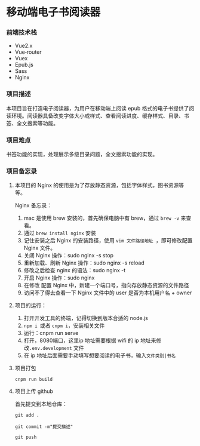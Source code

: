 # 移动端电子书阅读器
### 前端技术栈

-  Vue2.x
-  Vue‐router
-  Vuex
-  Epub.js
-  Sass
- Nginx

### 项目描述

 本项目旨在打造电子阅读器，为用户在移动端上阅读 epub 格式的电子书提供了阅读环境。阅读器具备改变字体大小或样式、查看阅读进度、缓存样式、目录、书签、全文搜索等功能。

### 项目难点

书签功能的实现，处理展示多级目录问题，全文搜索功能的实现。

### 项目备忘录

1. 本项目的 Nginx 的使用是为了存放静态资源，包括字体样式，图书资源等等。

   Nginx 备忘录：

   1. mac 是使用 brew 安装的，首先确保电脑中有 brew，通过 ``brew -v`` 来查看。
   2. 通过 ``brew install nginx`` 安装
   3. 记住安装之后 Nginx 的安装路径，使用 ``vim 文件路径地址 ``，即可修改配置 Nginx 文件。
   4. 关闭 Nginx 操作：sudo nginx -s stop
   5. 重新加载、刷新 Nginx 操作：sudo nginx -s reload
   6. 修改之后检查 nginx 的语法：sudo nginx -t
   7. 开启 Nginx 操作：sudo nginx
   8. 在修改 配置 Nginx 中，新建一个端口号，指向存放静态资源的文件路径
   9. 访问不了得去查看一下 Nginx 文件中的 user 是否为本机用户名 + owner

2. 项目的运行：

   1. 打开开发工具的终端，记得切换到版本合适的 node.js
   2. ``npm i ``或者 ``cnpm i``，安装相关文件
   3. 运行：cnpm run serve
   4. 打开，8080端口，这里ip 地址需要根据 wifi 的 ip 地址来修改``.env.development``  文件
   5. 在 ip 地址后面需要手动填写想要阅读的电子书，输入``文件类别|书名``

3. 项目打包

   ``cnpm run build``

4. 项目上传 github

   首先提交到本地仓库：

   ``git add .``

   ``git commit -m"提交描述"``

   ``git push``

